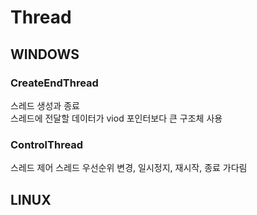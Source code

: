 # Thread

## WINDOWS
### CreateEndThread
스레드 생성과 종료   
스레드에 전달할 데이터가 viod 포인터보다 큰 구조체 사용   

### ControlThread
스레드 제어
스레드 우선순위 변경, 일시정지, 재시작, 종료 가다림   

## LINUX

